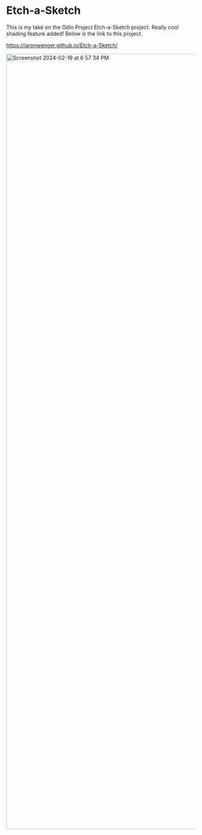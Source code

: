 # Etch-a-Sketch

This is my take on the Odin Project Etch-a-Sketch project.  Really cool shading feature added!  Below is the link to this project.

https://jaronwenger.github.io/Etch-a-Sketch/


<img width="2056" alt="Screenshot 2024-02-19 at 6 57 34 PM" src="https://github.com/JaronWenger/Etch-a-Sketch/assets/147181586/a8e71707-786c-4639-aae5-47cc2c400805">
